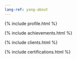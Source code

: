 ```yaml
---
lang-ref: yang-about
---
```

{% include profile.html %}

{% include achievements.html %}

{% include clients.html %}

{% include certifications.html %}